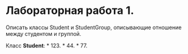 # Лабораторная работа 1.

Описать классы Student и StudentGroup, описывающие отношение между студентом и группой.

Класс **Student**: 
    * 123.
    * 44.
    * 77.
